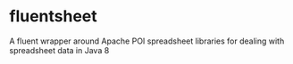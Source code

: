 # fluentsheet
A fluent wrapper around Apache POI spreadsheet libraries for dealing with spreadsheet data in Java 8
